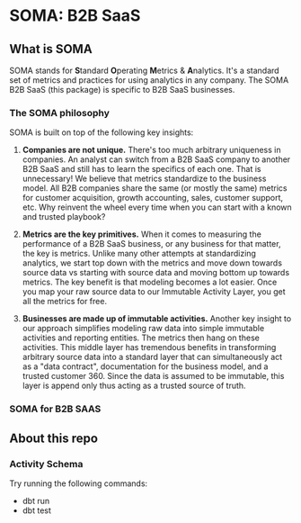 # SOMA: B2B SaaS

## What is SOMA
SOMA stands for **S**tandard **O**perating **M**etrics & **A**nalytics. It's a standard set of metrics and practices for using analytics in any company. The SOMA B2B SaaS (this package) is specific to B2B SaaS businesses.

### The SOMA philosophy
SOMA is built on top of the following key insights:

1. **Companies are not unique.** There's too much arbitrary uniqueness in companies. An analyst can switch from a B2B SaaS company to another B2B SaaS and still has to learn the specifics of each one. That is unnecessary! We believe that metrics standardize to the business model. All B2B companies share the same (or mostly the same) metrics for customer acquisition, growth accounting, sales, customer support, etc. Why reinvent the wheel every time when you can start with a known and trusted playbook?

2. **Metrics are the key primitives.** When it comes to measuring the performance of a B2B SaaS business, or any business for that matter, the key is metrics. Unlike many other attempts at standardizing analytics, we start top down with the metrics and move down towards source data vs starting with source data and moving bottom up towards metrics. The key benefit is that modeling becomes a lot easier. Once you map your raw source data to our Immutable Activity Layer, you get all the metrics for free.

3. **Businesses are made up of immutable activities.** Another key insight to our approach simplifies modeling raw data into simple immutable activities and reporting entities. The metrics then hang on these activities. This middle layer has tremendous benefits in transforming arbitrary source data into a standard layer that can simultaneously act as a "data contract", documentation for the business model, and a trusted customer 360. Since the data is assumed to be immutable, this layer is append only thus acting as a trusted source of truth.

### SOMA for B2B SAAS
## About this repo
### Activity Schema

Try running the following commands:
- dbt run
- dbt test
